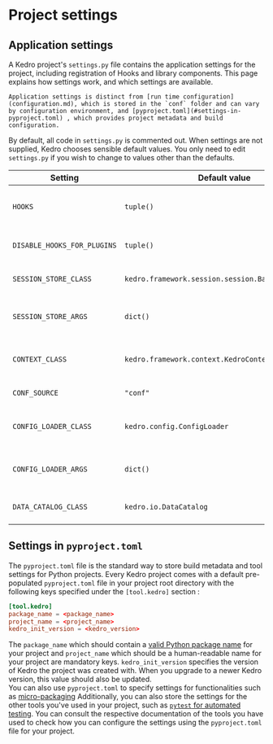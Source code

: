 # Project settings

## Application settings

A Kedro project's `settings.py` file contains the application settings for the project, including registration of Hooks and library components. This page explains how settings work, and which settings are available.

```{note}
Application settings is distinct from [run time configuration](configuration.md), which is stored in the `conf` folder and can vary by configuration environment, and [pyproject.toml](#settings-in-pyproject.toml) , which provides project metadata and build configuration.
```

By default, all code in `settings.py` is commented out. When settings are not supplied, Kedro chooses sensible default values. You only need to edit `settings.py` if you wish to change to values other than the defaults.

| Setting                     | Default value                                     | Use                                                                                                                |
| --------------------------- | ------------------------------------------------- | ------------------------------------------------------------------------------------------------------------------ |
| `HOOKS`                     | `tuple()`                                         | Inject additional behaviour into the execution timeline with [project Hooks](../hooks/introduction.md).            |
| `DISABLE_HOOKS_FOR_PLUGINS` | `tuple()`                                         | Disable [auto-registration of Hooks from plugins](../hooks/introduction.md#disable-auto-registered-plugins-hooks). |
| `SESSION_STORE_CLASS`       | `kedro.framework.session.session.BaseSessionStore`| Customise how [session data](session.md) is stored.                                                                |
| `SESSION_STORE_ARGS`        | `dict()`                                          | Keyword arguments for the `SESSION_STORE_CLASS` constructor.                                                       |
| `CONTEXT_CLASS`             | `kedro.framework.context.KedroContext`            | Customise how Kedro library components are managed.                                                                |
| `CONF_SOURCE`               | `"conf"`                                          | Directory that holds [configuration](configuration.md).                                                            |
| `CONFIG_LOADER_CLASS`       | `kedro.config.ConfigLoader`                       | Customise how project configuration is handled.                                                                    |
| `CONFIG_LOADER_ARGS`        | `dict()`                                          | Keyword arguments for the `CONFIG_LOADER_CLASS` constructor.                                                       |
| `DATA_CATALOG_CLASS`        | `kedro.io.DataCatalog`                            | Customise how the [Data Catalog](../data/data_catalog.md) is handled.                                              |

## Settings in `pyproject.toml`
The `pyproject.toml` file is the standard way to store build metadata and tool settings for Python projects.
Every Kedro project comes with a default pre-populated `pyproject.toml` file in your project root directory with the following keys specified under the `[tool.kedro]` section :
```toml
[tool.kedro]
package_name = <package_name>
project_name = <project_name>
kedro_init_version = <kedro_version>
```

The `package_name` which should contain a [valid Python package name](https://peps.python.org/pep-0423/) for your project and `project_name` which should be a human-readable name for your project are mandatory keys.
`kedro_init_version` specifies the version of Kedro the project was created with. When you upgrade to a newer Kedro version,
this value should also be updated. <br>
You can also use `pyproject.toml` to specify settings for functionalities such as [micro-packaging](../nodes_and_pipelines/micro_packaging.md)
Additionally, you can also store the settings for the other tools you've used in your project, such as [`pytest` for automated testing](../development/automated_testing.md).
You can consult the respective documentation of the tools you have used to check how you can configure the settings using the `pyproject.toml` file for your project. <br>
